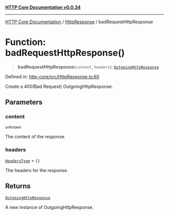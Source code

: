 [**HTTP Core Documentation v0.0.34**](../../README.md)

***

[HTTP Core Documentation](../../modules.md) / [HttpResponse](../README.md) / badRequestHttpResponse

# Function: badRequestHttpResponse()

> **badRequestHttpResponse**(`content`, `headers`): [`OutgoingHttpResponse`](../../OutgoingHttpResponse/classes/OutgoingHttpResponse.md)

Defined in: [http-core/src/HttpResponse.ts:60](https://github.com/stonemjs/http-core/blob/16d44b2a21e4f4bf5742d6461b8beebcd7cc1d0b/src/HttpResponse.ts#L60)

Create a 400(Bad Request) OutgoingHttpResponse.

## Parameters

### content

`unknown`

The content of the response.

### headers

[`HeadersType`](../../declarations/type-aliases/HeadersType.md) = `{}`

The headers for the response.

## Returns

[`OutgoingHttpResponse`](../../OutgoingHttpResponse/classes/OutgoingHttpResponse.md)

A new instance of OutgoingHttpResponse.
